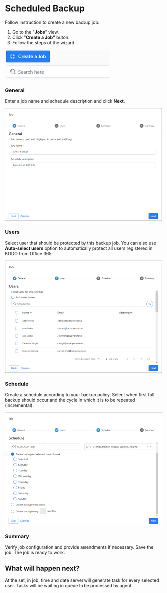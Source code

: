 # Scheduled Backup

Follow instruction to create a new backup job:

1. Go to the "**Jobs**" view. 
2. Click "**Create a Job"** buton.
3. Follow the steps of the wizard.

![](../../.gitbook/assets/kodo-cloud-administration-backup05.png)

### General

Enter a job name and schedule description and click **Next**.

![](../../.gitbook/assets/kodo-cloud-administration-backup06.png)

### Users

Select user that should be protected by this backup job. You can also use **Auto-select users** option to automatically protect all users registered in KODO from Office 365.  

![](../../.gitbook/assets/kodo-cloud-administration-backup07.png)

### Schedule

Create a schedule according to your backup policy.  Select when first full backup should occur and the cycle in which it is to be repeated \(incremental\).

![](../../.gitbook/assets/kodo-cloud-administration-backup08.png)

### Summary

Verify job configuration and provide amendments if necessary. Save the job. The job is ready to work.   

## What will happen next?

At the set, in job, time and date server will generate task for every selected user. Tasks will be waiting in queue to be processed by agent.

